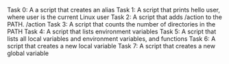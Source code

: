 Task 0:  A a script that creates an alias
Task 1:  A script that prints hello user, where user is the current Linux user
Task 2:  A script that adds /action to the PATH. /action
Task 3:  A script that counts the number of directories in the PATH
Task 4:  A script that lists environment variables
Task 5:  A script that lists all local variables and environment variables, and functions
Task 6:  A script that creates a new local variable
Task 7:  A script that creates a new global variable

